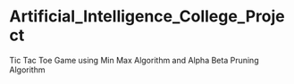 # Artificial_Intelligence_College_Project

Tic Tac Toe Game using Min Max Algorithm and Alpha Beta Pruning Algorithm
